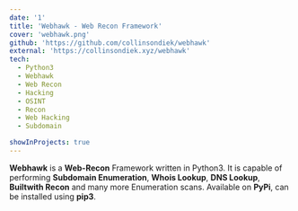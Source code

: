 ```yaml
---
date: '1'
title: 'Webhawk - Web Recon Framework'
cover: 'webhawk.png'
github: 'https://github.com/collinsondiek/webhawk'
external: 'https://collinsondiek.xyz/webhawk'
tech:
  - Python3
  - Webhawk
  - Web Recon
  - Hacking
  - OSINT
  - Recon
  - Web Hacking
  - Subdomain

showInProjects: true
---
```


**Webhawk** is a **Web-Recon** Framework written in Python3. It is capable of performing **Subdomain Enumeration**, **Whois Lookup**, **DNS Lookup**, **Builtwith Recon** and many more Enumeration scans. Available on **PyPi**, can be installed using **pip3**.
